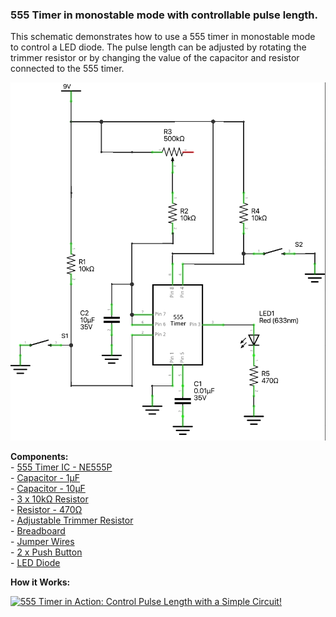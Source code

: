 ### 555 Timer in monostable mode with controllable pulse length.

This schematic demonstrates how to use a 555 timer in monostable mode to control a LED diode. 
The pulse length can be adjusted by rotating the trimmer resistor or by changing the value of 
the capacitor and resistor connected to the 555 timer.

![Schematic of 555 Timer controlling a diode](555_monostable_diode.png)

**Components:**  
    - [555 Timer IC - NE555P](https://amzn.to/4e37ImL)  
    - [Capacitor - 1µF](https://amzn.to/3TyFCaP)  
    - [Capacitor - 10µF](https://amzn.to/3TyFCaP)  
    - [3 x 10kΩ Resistor](https://amzn.to/3MKHkCc)  
    - [Resistor - 470Ω](https://amzn.to/3znlYI3)  
    - [Adjustable Trimmer Resistor](https://amzn.to/3MIN2oh)  
    - [Breadboard](https://amzn.to/4e6ldlK)   
    - [Jumper Wires](https://amzn.to/4e39c0j)   
    - [2 x Push Button](https://amzn.to/47pGBjt)  
    - [LED Diode](https://amzn.to/3TyJwjZ)  
   

**How it Works:**

[![555 Timer in Action: Control Pulse Length with a Simple Circuit!](https://img.youtube.com/vi/Xt06jjmZzl8/0.jpg)](https://youtube.com/shorts/Xt06jjmZzl8)
